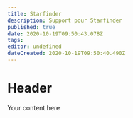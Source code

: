 ```yaml
---
title: Starfinder
description: Support pour Starfinder
published: true
date: 2020-10-19T09:50:43.078Z
tags: 
editor: undefined
dateCreated: 2020-10-19T09:50:40.490Z
---
```


# Header
Your content here
